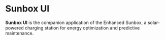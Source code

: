 # Sunbox UI
**Sunbox UI** is the companion application of the Enhanced Sunbox, a solar-powered charging station for energy optimization and predictive maintenance.
